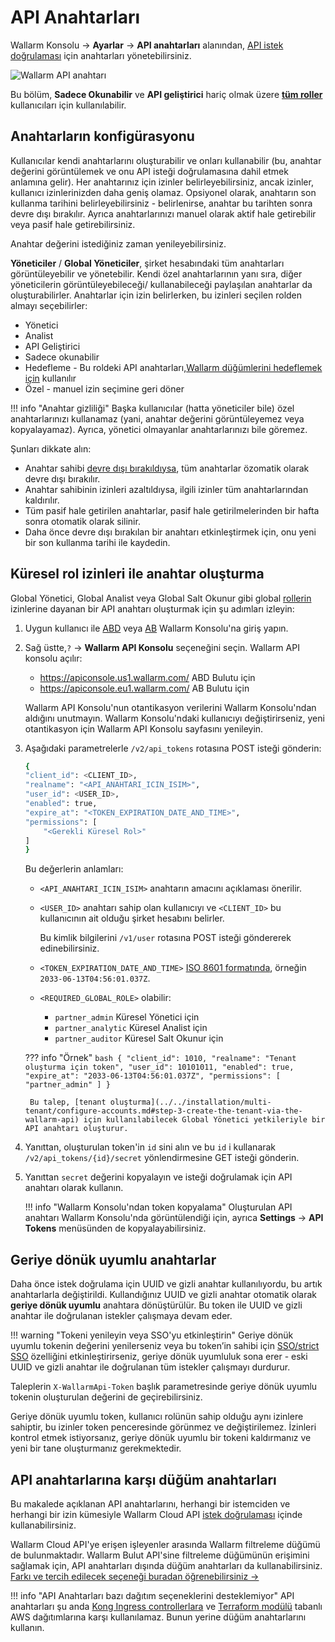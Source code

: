 [user-roles-article]:       ../../user-guides/settings/users.md#user-roles
[img-api-tokens-edit]:      ../../images/api-tokens-edit.png

# API Anahtarları

Wallarm Konsolu → **Ayarlar** → **API anahtarları** alanından, [API istek doğrulaması](../../api/overview.md) için anahtarları yönetebilirsiniz.

![Wallarm API anahtarı][img-api-tokens-edit]

Bu bölüm, **Sadece Okunabilir** ve **API geliştirici** hariç olmak üzere **[tüm roller][user-roles-article]** kullanıcıları için kullanılabilir.

## Anahtarların konfigürasyonu

Kullanıcılar kendi anahtarlarını oluşturabilir ve onları kullanabilir (bu, anahtar değerini görüntülemek ve onu API isteği doğrulamasına dahil etmek anlamına gelir). Her anahtarınız için izinler belirleyebilirsiniz, ancak izinler, kullanıcı izinlerinizden daha geniş olamaz. Opsiyonel olarak, anahtarın son kullanma tarihini belirleyebilirsiniz - belirlenirse, anahtar bu tarihten sonra devre dışı bırakılır. Ayrıca anahtarlarınızı manuel olarak aktif hale getirebilir veya pasif hale getirebilirsiniz.

Anahtar değerini istediğiniz zaman yenileyebilirsiniz.

**Yöneticiler** / **Global Yöneticiler**, şirket hesabındaki tüm anahtarları görüntüleyebilir ve yönetebilir. Kendi özel anahtarlarının yanı sıra, diğer yöneticilerin görüntüleyebileceği/ kullanabileceği paylaşılan anahtarlar da oluşturabilirler. Anahtarlar için izin belirlerken, bu izinleri seçilen rolden almayı seçebilirler:

* Yönetici
* Analist
* API Geliştirici
* Sadece okunabilir
* Hedefleme - Bu roldeki API anahtarları,[Wallarm düğümlerini hedeflemek için](../../user-guides/nodes/nodes.md#creating-a-node) kullanılır
* Özel - manuel izin seçimine geri döner

!!! info "Anahtar gizliliği"
    Başka kullanıcılar (hatta yöneticiler bile) özel anahtarlarınızı kullanamaz (yani, anahtar değerini görüntüleyemez veya kopyalayamaz). Ayrıca, yönetici olmayanlar anahtarlarınızı bile göremez.

Şunları dikkate alın:

* Anahtar sahibi [devre dışı bırakıldıysa](../../user-guides/settings/users.md#disabling-and-deleting-users), tüm anahtarlar özomatik olarak devre dışı bırakılır.
* Anahtar sahibinin izinleri azaltıldıysa, ilgili izinler tüm anahtarlarından kaldırılır.
* Tüm pasif hale getirilen anahtarlar, pasif hale getirilmelerinden bir hafta sonra otomatik olarak silinir.
* Daha önce devre dışı bırakılan bir anahtarı etkinleştirmek için, onu yeni bir son kullanma tarihi ile kaydedin.

## Küresel rol izinleri ile anahtar oluşturma

Global Yönetici, Global Analist veya Global Salt Okunur gibi global [rollerin](../../user-guides/settings/users.md#user-roles) izinlerine dayanan bir API anahtarı oluşturmak için şu adımları izleyin:

1. Uygun kullanıcı ile [ABD](https://us1.my.wallarm.com/) veya [AB](https://my.wallarm.com/) Wallarm Konsolu'na giriş yapın.
1. Sağ üstte,`?` → **Wallarm API Konsolu** seçeneğini seçin. Wallarm API konsolu açılır:

    * https://apiconsole.us1.wallarm.com/ ABD Bulutu için
    * https://apiconsole.eu1.wallarm.com/ AB Bulutu için

    Wallarm API Konsolu'nun otantikasyon verilerini Wallarm Konsolu'ndan aldığını unutmayın. Wallarm Konsolu'ndaki kullanıcıyı değiştirirseniz, yeni otantikasyon için Wallarm API Konsolu sayfasını yenileyin.
 
1. Aşağıdaki parametrelerle `/v2/api_tokens` rotasına POST isteği gönderin:

    ```bash
    {
    "client_id": <CLIENT_ID>,
    "realname": "<API_ANAHTARI_ICIN_ISIM>",
    "user_id": <USER_ID>,
    "enabled": true,
    "expire_at": "<TOKEN_EXPIRATION_DATE_AND_TIME>",
    "permissions": [
        "<Gerekli Küresel Rol>"
    ]
    }
    ```

    Bu değerlerin anlamları:

    * `<API_ANAHTARI_ICIN_ISIM>` anahtarın amacını açıklaması önerilir.
    * `<USER_ID>` anahtarı sahip olan kullanıcıyı ve `<CLIENT_ID>` bu kullanıcının ait olduğu şirket hesabını belirler.
    
        Bu kimlik bilgilerini `/v1/user` rotasına POST isteği göndererek edinebilirsiniz.

    * `<TOKEN_EXPIRATION_DATE_AND_TIME>` [ISO 8601 formatında](https://www.cl.cam.ac.uk/~mgk25/iso-time.html), örneğin `2033-06-13T04:56:01.037Z`.
    * `<REQUIRED_GLOBAL_ROLE>` olabilir:
        
        * `partner_admin` Küresel Yönetici için
        * `partner_analytic` Küresel Analist için
        * `partner_auditor` Küresel Salt Okunur için

    ??? info "Örnek"
        ```bash
        {
        "client_id": 1010,
        "realname": "Tenant oluşturma için token",
        "user_id": 10101011,
        "enabled": true,
        "expire_at": "2033-06-13T04:56:01.037Z",
        "permissions": [
            "partner_admin"
        ]
        }
        ```

        Bu talep, [tenant oluşturma](../../installation/multi-tenant/configure-accounts.md#step-3-create-the-tenant-via-the-wallarm-api) için kullanılabilecek Global Yönetici yetkileriyle bir API anahtarı oluşturur.

1. Yanıttan, oluşturulan token'in `id` sini alın ve bu `id` i kullanarak `/v2/api_tokens/{id}/secret` yönlendirmesine GET isteği gönderin.
1. Yanıttan `secret` değerini kopyalayın ve isteği doğrulamak için API anahtarı olarak kullanın.

    !!! info "Wallarm Konsolu'ndan token kopyalama"
        Oluşturulan API anahtarı Wallarm Konsolu'nda görüntülendiği için, ayrıca **Settings** → **API Tokens** menüsünden de kopyalayabilirsiniz.

## Geriye dönük uyumlu anahtarlar

Daha önce istek doğrulama için UUID ve gizli anahtar kullanılıyordu, bu artık anahtarlarla değiştirildi. Kullandığınız UUID ve gizli anahtar otomatik olarak **geriye dönük uyumlu** anahtara dönüştürülür. Bu token ile UUID ve gizli anahtar ile doğrulanan istekler çalışmaya devam eder.

!!! warning "Tokeni yenileyin veya SSO'yu etkinleştirin"
    Geriye dönük uyumlu tokenin değerini yenilerseniz veya bu token’in sahibi için [SSO/strict SSO](../../admin-en/configuration-guides/sso/employ-user-auth.md) özelliğini etkinleştirirseniz, geriye dönük uyumluluk sona erer - eski UUID ve gizli anahtar ile doğrulanan tüm istekler çalışmayı durdurur.

 Taleplerin `X-WallarmApi-Token` başlık parametresinde geriye dönük uyumlu tokenin oluşturulan değerini de geçirebilirsiniz.

Geriye dönük uyumlu token, kullanıcı rolünün sahip olduğu aynı izinlere sahiptir, bu izinler token penceresinde görünmez ve değiştirilemez. İzinleri kontrol etmek istiyorsanız, geriye dönük uyumlu bir tokeni kaldırmanız ve yeni bir tane oluşturmanız gerekmektedir.

## API anahtarlarına karşı düğüm anahtarları

Bu makalede açıklanan API anahtarlarını, herhangi bir istemciden ve herhangi bir izin kümesiyle Wallarm Cloud API [istek doğrulaması](../../api/overview.md) içinde kullanabilirsiniz.

Wallarm Cloud API'ye erişen işleyenler arasında Wallarm filtreleme düğümü de bulunmaktadır. Wallarm Bulut API'sine filtreleme düğümünün erişimini sağlamak için, API anahtarları dışında düğüm anahtarları da kullanabilirsiniz. [Farkı ve tercih edilecek seçeneği buradan öğrenebilirsiniz →](../../user-guides/nodes/nodes.md#api-and-node-tokens-for-node-creation)

!!! info "API Anahtarları bazı dağıtım seçeneklerini desteklemiyor"
    API anahtarları şu anda [Kong Ingress controllerlara](../../installation/kubernetes/kong-ingress-controller/deployment.md) ve [Terraform modülü](../../installation/cloud-platforms/aws/terraform-module/overview.md) tabanlı AWS dağıtımlarına karşı kullanılamaz. Bunun yerine düğüm anahtarlarını kullanın.

